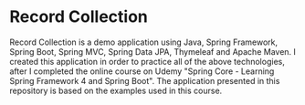 # Record Collection
Record Collection is a demo application using Java, Spring Framework, Spring Boot, Spring MVC, Spring Data JPA, Thymeleaf and Apache Maven. I created this application in order to practice all of the above technologies, after I completed the online course on Udemy "Spring Core - Learning Spring Framework 4 and Spring Boot". The application presented in this repository is based on the examples used in this course.
